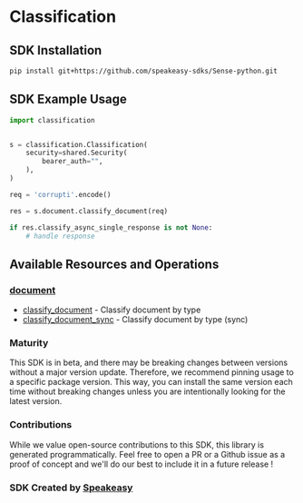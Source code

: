 # Classification

<!-- Start SDK Installation -->
## SDK Installation

```bash
pip install git+https://github.com/speakeasy-sdks/Sense-python.git
```
<!-- End SDK Installation -->

## SDK Example Usage
<!-- Start SDK Example Usage -->
```python
import classification


s = classification.Classification(
    security=shared.Security(
        bearer_auth="",
    ),
)

req = 'corrupti'.encode()

res = s.document.classify_document(req)

if res.classify_async_single_response is not None:
    # handle response
```
<!-- End SDK Example Usage -->

<!-- Start SDK Available Operations -->
## Available Resources and Operations


### [document](docs/document/README.md)

* [classify_document](docs/document/README.md#classify_document) - Classify document by type
* [classify_document_sync](docs/document/README.md#classify_document_sync) - Classify document by type (sync)
<!-- End SDK Available Operations -->

### Maturity

This SDK is in beta, and there may be breaking changes between versions without a major version update. Therefore, we recommend pinning usage
to a specific package version. This way, you can install the same version each time without breaking changes unless you are intentionally
looking for the latest version.

### Contributions

While we value open-source contributions to this SDK, this library is generated programmatically.
Feel free to open a PR or a Github issue as a proof of concept and we'll do our best to include it in a future release !

### SDK Created by [Speakeasy](https://docs.speakeasyapi.dev/docs/using-speakeasy/client-sdks)
